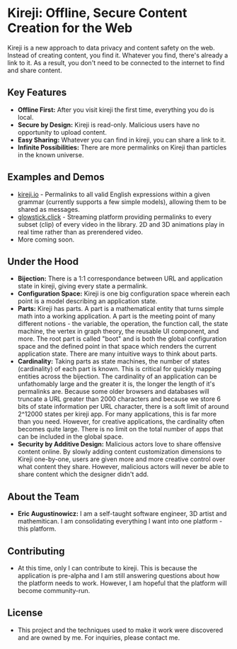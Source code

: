 # Kireji: Offline, Secure Content Creation for the Web

Kireji is a new approach to data privacy and content safety on the web. Instead of creating content, you find it. Whatever you find, there's already a link to it. As a result, you don't need to be connected to the internet to find and share content.

## Key Features

- **Offline First:** After you visit kireji the first time, everything you do is local.
- **Secure by Design:** Kireji is read-only. Malicious users have no opportunity to upload content.
- **Easy Sharing:** Whatever you can find in kireji, you can share a link to it.
- **Infinite Possibilities:** There are more permalinks on Kireji than particles in the known universe.

## Examples and Demos

- [kireji.io](https://kireji.io) - Permalinks to all valid English expressions within a given grammar (currently supports a few simple models), allowing them to be shared as messages.
- [glowstick.click](https://glowstick.click) - Streaming platform providing permalinks to every subset (clip) of every video in the library. 2D and 3D animations play in real time rather than as prerendered video.
- More coming soon.

## Under the Hood

- **Bijection:** There is a 1:1 correspondance between URL and application state in kireji, giving every state a permalink.
- **Configuration Space:** Kireji is one big configuration space wherein each point is a model describing an application state.
- **Parts:** Kireji has parts. A part is a mathematical entity that turns simple math into a working application. A part is the meeting point of many different notions - the variable, the operation, the function call, the state machine, the vertex in graph theory, the reusable UI component, and more. The root part is called "boot" and is both the global configuration space and the defined point in that space which renders the current application state. There are many intuitive ways to think about parts.
- **Cardinality:** Taking parts as state machines, the number of states (cardinality) of each part is known. This is critical for quickly mapping entities across the bijection. The cardinality of an application can be unfathomably large and the greater it is, the longer the length of it's permalinks are. Because some older browsers and databases will truncate a URL greater than 2000 characters and because we store 6 bits of state information per URL character, there is a soft limit of around 2^12000 states per kireji app. For many applications, this is far more than you need. However, for creative applications, the cardinality often becomes quite large. There is no limit on the total number of apps that can be included in the global space.
- **Security by Additive Design:** Malicious actors love to share offensive content online. By slowly adding content customization dimensions to Kireji one-by-one, users are given more and more creative control over what content they share. However, malicious actors will never be able to share content which the designer didn't add.

## About the Team

- **Eric Augustinowicz:** I am a self-taught software engineer, 3D artist and mathemitican. I am consolidating everything I want into one platform - this platform.

## Contributing

- At this time, only I can contribute to kireji. This is because the application is pre-alpha and I am still answering questions about how the platform needs to work. However, I am hopeful that the platform will become community-run.

## License

- This project and the techniques used to make it work were discovered and are owned by me. For inquiries, please contact me.
